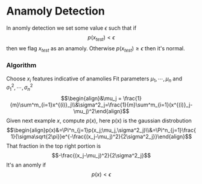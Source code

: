 # Anamoly Detection
In anomly detection we set some value $\epsilon$ such that if
$$p(x_{test}) < \epsilon$$ then we flag $x_{test}$ as an anamoly. Otherwise $p(x_{test}) \geq \epsilon$ then it's normal.

### Algorithm
Choose $x_i$ features indicative of anamolies
Fit parameters $\mu_1,\cdots,\mu_n$ and $\sigma^2_1,\cdots,\sigma^2_n$
$$\begin{align}&\mu_j = \frac{1}{m}\sum^m_{i=1}x^{(i)}_j\\&\sigma^2_j=\frac{1}{m}\sum^m_{i=1}(x^{(i)}_j-\mu_j)^2\end{align}$$
Given next example $x$, compute $p(x)$, here p(x) is the gaussian distrobution
$$\begin{align}p(x)&=\Pi^n_{j=1}p(x_j;\mu_j,\sigma^2_j)\\&=\Pi^n_{j=1}\frac{1}{\sigma\sqrt{2\pi}}e^{-\frac{(x_j-\mu_j)^2}{2\sigma^2_j}}\end{align}$$
That fraction in the top right portion is
$$-\frac{(x_j-\mu_j)^2}{2\sigma^2_j}$$
It's an anomly if $$p(x) < \epsilon$$
